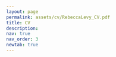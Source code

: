 ```yaml
---
layout: page
permalink: assets/cv/RebeccaLevy_CV.pdf
title: CV
description:
nav: true
nav_order: 3
newtab: true
---
```

